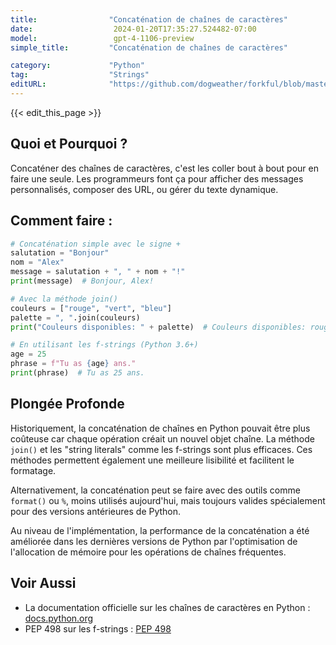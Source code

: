 ```yaml
---
title:                "Concaténation de chaînes de caractères"
date:                  2024-01-20T17:35:27.524482-07:00
model:                 gpt-4-1106-preview
simple_title:         "Concaténation de chaînes de caractères"

category:             "Python"
tag:                  "Strings"
editURL:              "https://github.com/dogweather/forkful/blob/master/content/fr/python/concatenating-strings.md"
---
```


{{< edit_this_page >}}

## Quoi et Pourquoi ?
Concaténer des chaînes de caractères, c'est les coller bout à bout pour en faire une seule. Les programmeurs font ça pour afficher des messages personnalisés, composer des URL, ou gérer du texte dynamique.

## Comment faire :
```Python
# Concaténation simple avec le signe +
salutation = "Bonjour"
nom = "Alex"
message = salutation + ", " + nom + "!"
print(message)  # Bonjour, Alex!

# Avec la méthode join()
couleurs = ["rouge", "vert", "bleu"]
palette = ", ".join(couleurs)
print("Couleurs disponibles: " + palette)  # Couleurs disponibles: rouge, vert, bleu

# En utilisant les f-strings (Python 3.6+)
age = 25
phrase = f"Tu as {age} ans."
print(phrase)  # Tu as 25 ans.
```

## Plongée Profonde
Historiquement, la concaténation de chaînes en Python pouvait être plus coûteuse car chaque opération créait un nouvel objet chaîne. La méthode `join()` et les "string literals" comme les f-strings sont plus efficaces. Ces méthodes permettent également une meilleure lisibilité et facilitent le formatage.

Alternativement, la concaténation peut se faire avec des outils comme `format()` ou `%`, moins utilisés aujourd'hui, mais toujours valides spécialement pour des versions antérieures de Python.

Au niveau de l'implémentation, la performance de la concaténation a été améliorée dans les dernières versions de Python par l'optimisation de l'allocation de mémoire pour les opérations de chaînes fréquentes.

## Voir Aussi
- La documentation officielle sur les chaînes de caractères en Python : [docs.python.org](https://docs.python.org/3/library/stdtypes.html#text-sequence-type-str)
- PEP 498 sur les f-strings : [PEP 498](https://www.python.org/dev/peps/pep-0498/)

